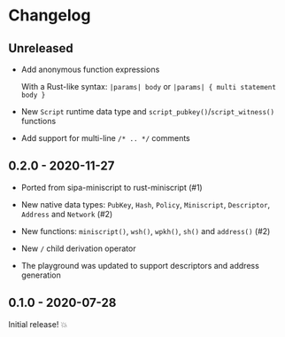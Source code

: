 # Changelog

## Unreleased

- Add anonymous function expressions

  With a Rust-like syntax: `|params| body` or `|params| { multi statement body }`

- New `Script` runtime data type and `script_pubkey()`/`script_witness()` functions

- Add support for multi-line `/* .. */` comments

## 0.2.0 - 2020-11-27

- Ported from sipa-miniscript to rust-miniscript (#1)

- New native data types: `PubKey`, `Hash`, `Policy`, `Miniscript`, `Descriptor`, `Address` and `Network` (#2)

- New functions: `miniscript()`, `wsh()`, `wpkh()`, `sh()` and `address()` (#2)

- New `/` child derivation operator

- The playground was updated to support descriptors and address generation

## 0.1.0 - 2020-07-28

Initial release! 💥
